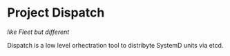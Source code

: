 Project Dispatch 
================
*like Fleet but different*

Dispatch is a low level orhectration tool to distribyte SystemD units via etcd.
